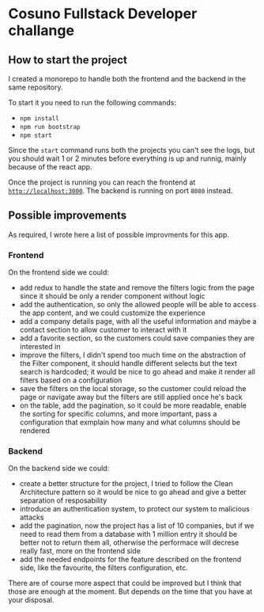 # Cosuno Fullstack Developer challange

## How to start the project

I created a monorepo to handle both the frontend and the backend in the same repository.

To start it you need to run the following commands:
- `npm install`
- `npm run bootstrap`
- `npm start`

Since the `start` command runs both the projects you can't see the logs, but you should
wait 1 or 2 minutes before everything is up and runnig, mainly because of the react app.

Once the project is running you can reach the frontend at [`http://localhost:3000`](http://localhost:3000).
The backend is running on port `8080` instead.

## Possible improvements

As required, I wrote here a list of possible improvments for this app.

### Frontend
On the frontend side we could:
- add redux to handle the state and remove the filters logic from the page since it should be only
a render component without logic
- add the authentication, so only the allowed people will be able to access the app content, and
we could customize the experience
- add a company details page, with all the useful information and maybe a contact section to allow
customer to interact with it
- add a favorite section, so the customers could save companies they are interested in
- improve the filters, I didn't spend too much time on the abstraction of the Filter component,
it should handle different selects but the text search is hardcoded; it would be nice to go ahead and
make it render all filters based on a configuration
- save the filters on the local storage, so the customer could reload the page or navigate away but
the filters are still applied once he's back
- on the table, add the pagination, so it could be more readable, enable the sorting for specific
columns, and more important, pass a configuration that exmplain how many and what columns should be
rendered

### Backend
On the backend side we could:
- create a better structure for the project, I tried to follow the Clean Architecture pattern so it
would be nice to go ahead and give a better separation of resposability
- introduce an authentication system, to protect our system to malicious attacks
- add the pagination, now the project has a list of 10 companies, but if we need to read them from
a database with 1 million entry it should be better not to return them all, otherwise the
performace will decrese really fast, more on the frontend side
- add the needed endpoints for the feature described on the frontend side, like the favourite,
the filters configuration, etc.

There are of course more aspect that could be improved but I think that those are enough at the moment.
But depends on the time that you have at your disposal.